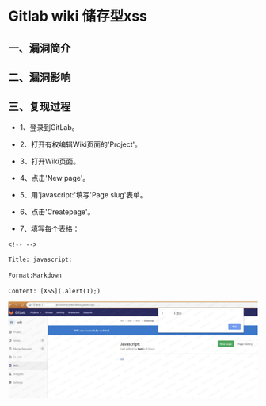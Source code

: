 Gitlab wiki 储存型xss
=====================

一、漏洞简介
------------

二、漏洞影响
------------

三、复现过程
------------

-   1、登录到GitLab。

-   2、打开有权编辑Wiki页面的'Project'。

-   3、打开Wiki页面。

-   4、点击'New page'。

-   5、用'javascript:'填写'Page slug'表单。

-   6、点击'Createpage'。

-   7、填写每个表格：

```{=html}
<!-- -->
```
    Title: javascript:

    Format:Markdown

    Content: [XSS](.alert(1);)

![](resource/Gitlabwiki储存型xss/media/rId24.png)
